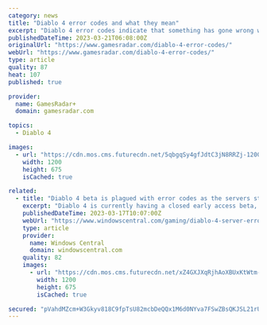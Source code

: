 ```yaml
---
category: news
title: "Diablo 4 error codes and what they mean"
excerpt: "Diablo 4 error codes indicate that something has gone wrong with the game, and 316719 is the main issue seen so far indicating connection with the servers has been lost. There have been a number of error codes encountered already,"
publishedDateTime: 2023-03-21T06:08:00Z
originalUrl: "https://www.gamesradar.com/diablo-4-error-codes/"
webUrl: "https://www.gamesradar.com/diablo-4-error-codes/"
type: article
quality: 87
heat: 107
published: true

provider:
  name: GamesRadar+
  domain: gamesradar.com

topics:
  - Diablo 4

images:
  - url: "https://cdn.mos.cms.futurecdn.net/5qbgqSy4gfJdtC3jN8RRZj-1200-80.jpg"
    width: 1200
    height: 675
    isCached: true

related:
  - title: "Diablo 4 beta is plagued with error codes as the servers struggle to meet demand"
    excerpt: "Diablo 4 is currently having a closed early access beta, ahead of its wider open beta. The beta is already plagued with errors and network problems, as servers struggle to meet demand. Blizzard ..."
    publishedDateTime: 2023-03-17T10:07:00Z
    webUrl: "https://www.windowscentral.com/gaming/diablo-4-server-errors"
    type: article
    provider:
      name: Windows Central
      domain: windowscentral.com
    quality: 82
    images:
      - url: "https://cdn.mos.cms.futurecdn.net/xZ4GXJXqRjhAoXBUxKtWtm-1200-80.png"
        width: 1200
        height: 675
        isCached: true

secured: "pVahdMZcm+W3Gkyv818C9fpTsU82mcbDeQQx1M6d0NYva7FSwZBsQKJSL21rUlLMBNEAvJJQj0c+zdpTmJf3P9Y+QG/5QIJXeyLhfRSmcEPgXG3aKFh/iq+dbB0X1DCtnNhFKgdsThyjhpk+7VamhOE0CCtiVuSuh3cLzlqNPslLjuUvHxfHn/afOAyI3EmaQ/Vm6inLjAxQ61VGSvgOeNlHdUWkZMK2soKpXjgJrnuutcDdAgkYsQX1Gcdh01dStw26PTS910A2FuB6KIYzQlDni7SjdonGreY/HzDQaq3MuE5p2Bd9US8DJHCDnZmhBiTRzfmUgxe5B/C/bRZuhGbYQ1D1L9JbHpcLJI8CsHs=;p6p370WW2ulTmtjOaUXo4A=="
---
```


